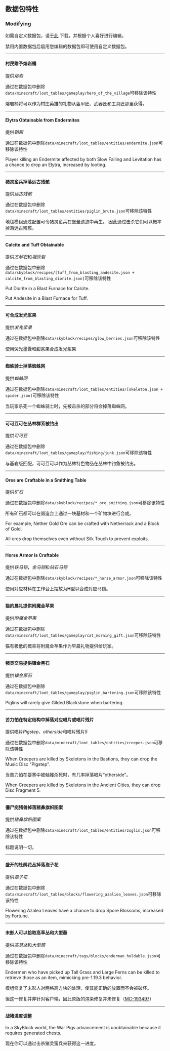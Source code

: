 ## 数据包特性

### Modifying

如需自定义数据包，请[于此](https://download-directory.github.io/?url=https%3A%2F%2Fgithub.com%2Fjsorrell%2FCarpetSkyAdditions%2Ftree%2FHEAD%2Fdatapack) 下载，并根据个人喜好进行编辑。

禁用内置数据包后启用您编辑的数据包即可使用自定义数据包。

---

#### 村民赠予熔岩桶

提供*熔岩*

通过在数据包中删除`data/minecraft/loot_tables/gameplay/hero_of_the_village`可移除该特性

熔岩桶将可以作为村庄英雄的礼物从盔甲匠、武器匠和工具匠那里获得。

---

#### Elytra Obtainable from Endermites

提供*鞘翅*

通过在数据包中删除`data/minecraft/loot_tables/entities/endermite.json`可移除该特性

Player killing an Endermite affected by both Slow Falling and Levitation has a chance to drop an Elytra, increased by looting.

---

#### 猪灵蛮兵掉落远古残骸

提供*远古残骸*

通过在数据包中删除`data/minecraft/loot_tables/entities/piglin_brute.json`可移除该特性

地毯模组通过配置可令猪灵蛮兵在堡垒遗迹中再生。 因此通过击杀它们可以概率掉落远古残骸。

---

#### Calcite and Tuff Obtainable

提供*方解石*和*凝灰岩*

通过在数据包中删除`data/skyblock/recipes/[tuff_from_blasting_andesite.json + calcite_from_blasting_diorite.json]`可移除该特性

Put Diorite in a Blast Furnace for Calcite.

Put Andesite in a Blast Furnace for Tuff.

---

#### 可合成发光浆果

提供*发光浆果*

通过在数据包中删除`data/skyblock/recipes/glow_berries.json`可移除该特性

使用荧光墨囊和甜浆果合成发光浆果

---

#### 蜘蛛骑士掉落蜘蛛网

提供*蜘蛛网*

通过在数据包中删除`data/minecraft/loot_tables/entities/[skeleton.json + spider.json]`可移除该特性

当玩家杀死一个蜘蛛骑士时，先被击杀的部分将会掉落蜘蛛网。

---

#### 可可豆可在丛林群系被钓出

提供*可可豆*

通过在数据包中删除`data/minecraft/loot_tables/gameplay/fishing/junk.json`可移除该特性

与基岩版匹配，可可豆可以作为丛林特色物品在丛林中钓鱼被钓出。

---

#### Ores are Craftable in a Smithing Table

提供*矿石*

通过在数据包中删除`data/skyblock/recipes/*_ore_smithing.json`可移除该特性

所有矿石都可以在锻造台上通过一块基材和一个矿物块进行合成。

For example, Nether Gold Ore can be crafted with Netherrack and a Block of Gold.

All ores drop themselves even without Silk Touch to prevent exploits.

---

#### Horse Armor is Craftable

提供*铁马铠*，*金马铠*和*钻石马铠*

通过在数据包中删除`data/skyblock/recipes/*_horse_armor.json`可移除该特性

使用对应材料在工作台上摆放为**H**型以合成对应马铠。

---

#### 猫的晨礼提供附魔金苹果

提供*附魔金苹果*

通过在数据包中删除`data/minecraft/loot_tables/gameplay/cat_morning_gift.json`可移除该特性

猫有极低的概率将附魔金苹果作为早晨礼物提供给玩家。

---

#### 猪灵交易提供镶金黑石

提供*镶金黑石*

通过在数据包中删除`data/minecraft/loot_tables/gameplay/piglin_bartering.json`可移除该特性

Piglins will rarely give Gilded Blackstone when bartering.

---

#### 苦力怕在特定结构中掉落对应唱片或唱片残片

提供唱片*Pigstep*、*otherside*和唱片残片*5*

通过在数据包中删除`data/minecraft/loot_tables/entities/creeper.json`可移除该特性

When Creepers are killed by Skeletons in the Bastions, they can drop the Music Disc "Pigstep".

当苦力怕在要塞中被骷髅杀死时，有几率掉落唱片“otherside”。

When Creepers are killed by Skeletons in the Ancient Cities, they can drop Disc Fragment 5.

---

#### 僵尸疣猪兽掉落猪鼻旗帜图案

提供*猪鼻旗帜图案*

通过在数据包中删除`data/minecraft/loot_tables/entities/zoglin.json`可移除该特性

标题说明一切。

---

#### 盛开的杜鹃花丛掉落孢子花

提供*孢子花*

通过在数据包中删除`data/minecraft/loot_tables/blocks/flowering_azaliea_leaves.json`可移除该特性

Flowering Azalea Leaves have a chance to drop Spore Blossoms, increased by Fortune.

---

#### 末影人可以拾取高草丛和大型蕨

提供*高草丛*和*大型蕨*

通过在数据包中删除`data/minecraft/tags/blocks/enderman_holdable.json`可移除该特性

Endermen who have picked up Tall Grass and Large Ferns can be killed to retrieve those as an item, mimicking pre-1.19.3 behavior.

模组修复了末影人对两格高方块的处理，使其能正确的放置而不会被破坏。

但这一修复并非针对客户端，因此原版的渲染修复并未修复（[MC-193497](https://bugs.mojang.com/browse/MC-193497)）

---

#### 战猪进度调整

In a SkyBlock world, the War Pigs advancement is unobtainable because it requires generated chests.

现在你可以通过击杀猪灵蛮兵来获得这一进度。
